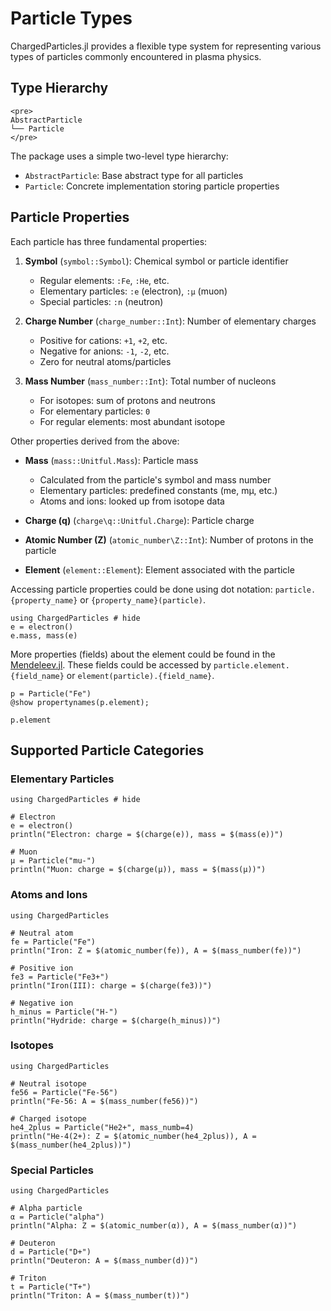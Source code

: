# Particle Types

ChargedParticles.jl provides a flexible type system for representing various types of particles commonly encountered in plasma physics.

## Type Hierarchy

```@raw html
<pre>
AbstractParticle
└── Particle
</pre>
```

The package uses a simple two-level type hierarchy:
- `AbstractParticle`: Base abstract type for all particles
- `Particle`: Concrete implementation storing particle properties

## Particle Properties

Each particle has three fundamental properties:

1. **Symbol** (`symbol::Symbol`): Chemical symbol or particle identifier
   - Regular elements: `:Fe`, `:He`, etc.
   - Elementary particles: `:e` (electron), `:μ` (muon)
   - Special particles: `:n` (neutron)

2. **Charge Number** (`charge_number::Int`): Number of elementary charges
   - Positive for cations: `+1`, `+2`, etc.
   - Negative for anions: `-1`, `-2`, etc.
   - Zero for neutral atoms/particles

3. **Mass Number** (`mass_number::Int`): Total number of nucleons
   - For isotopes: sum of protons and neutrons
   - For elementary particles: `0`
   - For regular elements: most abundant isotope

Other properties derived from the above:

-  **Mass** (`mass::Unitful.Mass`): Particle mass
   - Calculated from the particle's symbol and mass number
   - Elementary particles: predefined constants (me, mμ, etc.)
   - Atoms and ions: looked up from isotope data

- **Charge (q)** (`charge\q::Unitful.Charge`): Particle charge

- **Atomic Number (Z)** (`atomic_number\Z::Int`): Number of protons in the particle

- **Element** (`element::Element`): Element associated with the particle

Accessing particle properties could be done using dot notation: `particle.{property_name}` or `{property_name}(particle)`.

```@example share
using ChargedParticles # hide
e = electron()
e.mass, mass(e)
```

More properties (fields) about the element could be found in the [Mendeleev.jl](https://eben60.github.io/Mendeleev.jl/elements_data_fields/). These fields could be accessed by `particle.element.{field_name}` or `element(particle).{field_name}`.

```@example share
p = Particle("Fe")
@show propertynames(p.element);
```

```@example share
p.element
```

## Supported Particle Categories

### Elementary Particles

```@example
using ChargedParticles # hide

# Electron
e = electron()
println("Electron: charge = $(charge(e)), mass = $(mass(e))")

# Muon
μ = Particle("mu-")
println("Muon: charge = $(charge(μ)), mass = $(mass(μ))")
```

### Atoms and Ions

```@example
using ChargedParticles

# Neutral atom
fe = Particle("Fe")
println("Iron: Z = $(atomic_number(fe)), A = $(mass_number(fe))")

# Positive ion
fe3 = Particle("Fe3+")
println("Iron(III): charge = $(charge(fe3))")

# Negative ion
h_minus = Particle("H-")
println("Hydride: charge = $(charge(h_minus))")
```

### Isotopes

```@example
using ChargedParticles

# Neutral isotope
fe56 = Particle("Fe-56")
println("Fe-56: A = $(mass_number(fe56))")

# Charged isotope
he4_2plus = Particle("He2+", mass_numb=4)
println("He-4(2+): Z = $(atomic_number(he4_2plus)), A = $(mass_number(he4_2plus))")
```

### Special Particles

```@example
using ChargedParticles

# Alpha particle
α = Particle("alpha")
println("Alpha: Z = $(atomic_number(α)), A = $(mass_number(α))")

# Deuteron
d = Particle("D+")
println("Deuteron: A = $(mass_number(d))")

# Triton
t = Particle("T+")
println("Triton: A = $(mass_number(t))")
```
